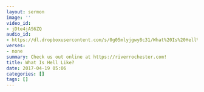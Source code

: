 ```yaml
---
layout: sermon
image: ''
video_id:
- jDte4jAS6ZQ
audio_id:
- https://dl.dropboxusercontent.com/s/0g05mlyjgwy8c31/What%20Is%20Hell%20Like.mp3?dl=0
verses:
- none
summary: Check us out online at https://riverrochester.com!
title: What Is Hell Like?
date: 2017-04-19 05:06
categories: []
tags: []
---
```


